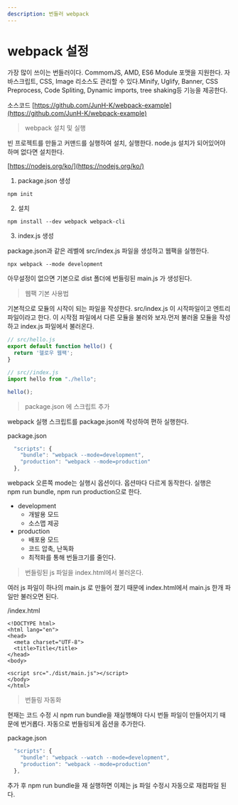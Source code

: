 ```yaml
---
description: 번들러 webpack
---
```


# webpack 설정

가장 많이 쓰이는 번들러이다. CommomJS, AMD, ES6 Module 포맷을 지원한다. 자바스크립트, CSS, Image 리소스도 관리할 수 있다.Minify, Uglify, Banner, CSS Preprocess, Code Spliting, Dynamic imports, tree shaking등 기능을 제공한다.

소스코드 [https://github.com/JunH-K/webpack-example](https://github.com/JunH-K/webpack-example)

> webpack 설치 및 실행

빈 프로젝트를 만들고 커맨드를 실행하여 설치, 실행한다. node.js 설치가 되어있어야 하며 없다면 설치한다.

[https://nodejs.org/ko/](https://nodejs.org/ko/)

1. package.json 생성

```bash
npm init
```

2. 설치

```text
npm install --dev webpack webpack-cli
```

3. index.js 생성 

package.json과 같은 레벨에 src/index.js 파일을 생성하고 웹팩을 실행한다.

```text
npx webpack --mode development
```

아무설정이 없으면 기본으로 dist 폴더에 번들링된 main.js 가 생성된다.

> 웹팩 기본 사용법

기본적으로 모듈의 시작이 되는 파일을 작성한다. src/index.js 이 시작파일이고 엔트리 파일이라고 한다. 이 시작점 파일에서 다른 모듈을 불러와 보자.먼저 불러올 모듈을 작성하고 index.js 파일에서 불러온다.

```javascript
// src/hello.js
export default function hello() {
  return '헬로우 웹팩';
}
```

```javascript
// src//index.js
import hello from "./hello";

hello();

```

> package.json 에 스크립트 추가

webpack 실행 스크립트를 package.json에 작성하여 편하 실행한다.

package.json 

```javascript
  "scripts": {
    "bundle": "webpack --mode=development",
    "production": "webpack --mode=production"
  },
```

webpack 오른쪽 mode는 실행시 옵션이다. 옵션마다 다르게 동작한다. 실행은  
npm run bundle, npm run production으로 한다.

* development
  * 개발용 모드
  * 소스맵 제공
* production 
  * 배포용 모드
  * 코드 압축, 난독화
  * 최적화를 통해 번들크기를 줄인다.

> 번들링된 js 파일을 index.html에서 불러온다.

 여러 js 파일이 하나의 main.js 로 만들어 졌기 때문에 index.html에서 main.js 한개 파일만 불러오면 된다.

/index.html

```markup
<!DOCTYPE html>
<html lang="en">
<head>
  <meta charset="UTF-8">
  <title>Title</title>
</head>
<body>

<script src="./dist/main.js"></script>
</body>
</html>

```

> 번들링 자동화

현재는 코드 수정 시 npm run bundle을 재실행해야 다시 번들 파일이 만들어지기 때문에 번거롭다. 자동으로 번들링되게 옵션을 추가한다.

package.json

```javascript
  "scripts": {
    "bundle": "webpack --watch --mode=development",
    "production": "webpack --mode=production"
  },
```

추가 후 npm run bundle을 재 실행하면 이제는 js 파일 수정시 자동으로 재컴파일 된다.

